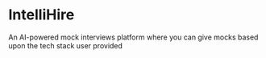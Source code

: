 # IntelliHire
An AI-powered mock interviews platform where you can give mocks based upon the tech stack user provided

